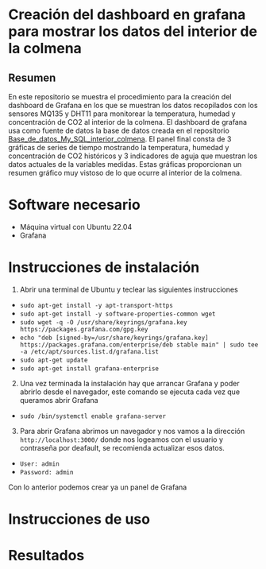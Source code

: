 # Creación del dashboard en grafana para mostrar los datos del interior de la colmena

## Resumen

En este repositorio se muestra el procedimiento para la creación del dashboard de Grafana en los que se muestran los datos recopilados con los sensores MQ135 y DHT11 para monitorear la temperatura, humedad y concentración de CO2 al interior de la colmena. El dashboard de grafana usa como fuente de datos la base de datos creada en el repositorio [Base_de_datos_My_SQL_interior_colmena](https://github.com/OmarAbundis/Habeetat-Colmena-saludable/tree/main/Control_Sensores_Temp_Hum_CO2_Interior/Base_de_datos_My_SQL_interior_colmena). El panel final consta de 3 gráficas de series de tiempo mostrando la temperatura, humedad y concentración de CO2 históricos y 3 indicadores de aguja que muestran los datos actuales de la variables medidas. Estas gráficas proporcionan un resumen gráfico muy vistoso de lo que ocurre al interior de la colmena.  

# Software necesario

* Máquina virtual con Ubuntu 22.04
* Grafana

# Instrucciones de instalación

1. Abrir una terminal de Ubuntu y teclear las siguientes instrucciones

+ `sudo apt-get install -y apt-transport-https` 
+ `sudo apt-get install -y software-properties-common wget`
+ `sudo wget -q -O /usr/share/keyrings/grafana.key https://packages.grafana.com/gpg.key`
+ `echo "deb [signed-by=/usr/share/keyrings/grafana.key] https://packages.grafana.com/enterprise/deb stable main" | sudo tee -a /etc/apt/sources.list.d/grafana.list`
+ `sudo apt-get update`
+ `sudo apt-get install grafana-enterprise`

2. Una vez terminada la instalación hay que arrancar Grafana y poder abrirlo desde el navegador, este comando se ejecuta cada vez que queramos abrir Grafana

* `sudo /bin/systemctl enable grafana-server`

3. Para abrir Grafana abrimos un navegador y nos vamos a la dirección `http://localhost:3000/` donde nos logeamos con el usuario y contraseña por deafault, se recomienda actualizar esos datos.

- `User: admin`
- `Password: admin`

Con lo anterior podemos crear ya un panel de Grafana

# Instrucciones de uso



# Resultados




